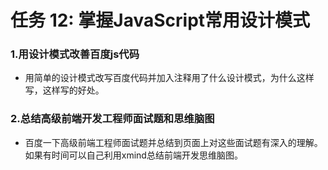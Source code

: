 # 任务 12: 掌握JavaScript常用设计模式 #

### 1.用设计模式改善百度js代码 ###
*   用简单的设计模式改写百度代码并加入注释用了什么设计模式，为什么这样写，这样写的好处。

### 2.总结高级前端开发工程师面试题和思维脑图 ###
*   百度一下高级前端工程师面试题并总结到页面上对这些面试题有深入的理解。如果有时间可以自己利用xmind总结前端开发思维脑图。

